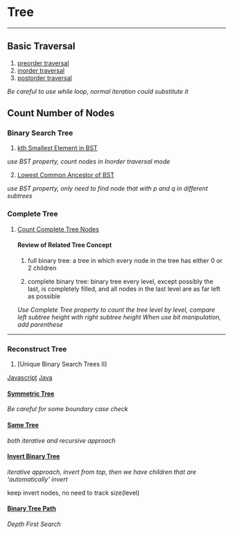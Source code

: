 # Tree 
---
## Basic Traversal

1. [preorder traversal](./preordertraversal.js)
2. [inorder traversal](./inordertraversal.js)
3. [postorder traversal](./postordertraversal.js)
  
  *Be careful to use while loop, normal iteration could substitute it*
  

## Count Number of Nodes

### Binary Search Tree

1. [kth Smallest Element in BST](./kthsmallestelementinBST.js)

  *use BST property, count nodes in Inorder traversal mode*
  
2. [Lowest Common Ancestor of BST](./lowestcommonancestorofBST.js)

  *use BST property, only need to find node that with p and q in different subtrees*
  
### Complete Tree

1. [Count Complete Tree Nodes](./countcompletetreenodes.js)

   #### Review of Related Tree Concept
   1) full binary tree: a tree in which every node in the tree has either 0 or 2 children
   
   2) complete binary tree: binary tree every level, except possibly the last, is completely filled, and all nodes in the last level are as far left as possible 
   
   *Use Complete Tree property to count the tree level by level, compare left subtree height with right subtree height*
   *When use bit manipulation, add parenthese*
   
---

### Reconstruct Tree

1. [Unique Binary Search Trees II]

[Javascript](../DynamicProgramming/uniquebinarysearchtreeII.js)
[Java](../DynamicProgramming/UniqueBinarySearchTreeII.java)

#### [Symmetric Tree](./Tree/symmetrictree.js)

   *Be careful for some boundary case check*
    
#### [Same Tree](./sametree.js)
    
   *both iterative and recursive approach*
    
#### [Invert Binary Tree](./invertbinarytree.js)

  *iterative approach, invert from top, then we have children that are 'automatically' invert*
  
  keep invert nodes, no need to track size(level)
    
#### [Binary Tree Path](./binarytreepaths.js)

  *Depth First Search*
    


  
